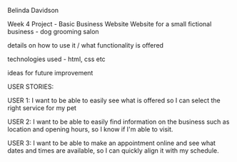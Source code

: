Belinda Davidson

Week 4 Project - Basic Business Website
Website for a small fictional business - dog grooming salon

details on how to use it / what functionality is offered

technologies used - html, css etc

ideas for future improvement

USER STORIES:

USER 1: I want to be able to easily see what is offered so I can select the right service for my pet

USER 2: I want to be able to easily find information on the business such as location and opening hours, so I know if I'm able to visit.

USER 3: I want to be able to make an appointment online and see what dates and times are available, so I can quickly align it with my schedule.
